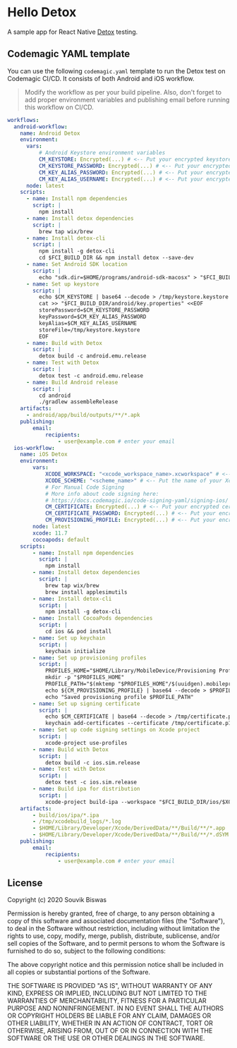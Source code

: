 # Hello Detox

A sample app for React Native [Detox](https://github.com/wix/Detox) testing.

## Codemagic YAML template

You can use the following `codemagic.yaml` template to run the Detox test on Codemagic CI/CD. It consists of both Android and iOS workflow.

> Modify the workflow as per your build pipeline. Also, don't forget to add proper environment variables and publishing email before running this workflow on CI/CD.

```yaml
workflows:
  android-workflow:
    name: Android Detox
    environment:
      vars:
          # Android Keystore environment variables
          CM_KEYSTORE: Encrypted(...) # <-- Put your encrypted keystore file here
          CM_KEYSTORE_PASSWORD: Encrypted(...) # <-- Put your encrypted keystore password here
          CM_KEY_ALIAS_PASSWORD: Encrypted(...) # <-- Put your encrypted keystore alias password here
          CM_KEY_ALIAS_USERNAME: Encrypted(...) # <-- Put your encrypted keystore alias username here
      node: latest
    scripts:
      - name: Install npm dependencies
        script: |
          npm install
      - name: Install detox dependencies
        script: |
          brew tap wix/brew
      - name: Install detox-cli
        script: |
          npm install -g detox-cli
          cd $FCI_BUILD_DIR && npm install detox --save-dev
      - name: Set Android SDK location
        script: |
          echo "sdk.dir=$HOME/programs/android-sdk-macosx" > "$FCI_BUILD_DIR/android/local.properties"
      - name: Set up keystore
        script: |
          echo $CM_KEYSTORE | base64 --decode > /tmp/keystore.keystore
          cat >> "$FCI_BUILD_DIR/android/key.properties" <<EOF
          storePassword=$CM_KEYSTORE_PASSWORD
          keyPassword=$CM_KEY_ALIAS_PASSWORD
          keyAlias=$CM_KEY_ALIAS_USERNAME
          storeFile=/tmp/keystore.keystore
          EOF
      - name: Build with Detox
        script: |
          detox build -c android.emu.release
      - name: Test with Detox
        script: |
          detox test -c android.emu.release
      - name: Build Android release
        script: |
          cd android
          ./gradlew assembleRelease
    artifacts:
      - android/app/build/outputs/**/*.apk
    publishing:
        email:
            recipients:
                - user@example.com # enter your email
  ios-workflow:
    name: iOS Detox
    environment:
        vars:
            XCODE_WORKSPACE: "<xcode_workspace_name>.xcworkspace" # <-- Put the name of your Xcode workspace here
            XCODE_SCHEME: "<scheme_name>" # <-- Put the name of your Xcode scheme here
            # For Manual Code Signing
            # More info about code signing here:
            # https://docs.codemagic.io/code-signing-yaml/signing-ios/
            CM_CERTIFICATE: Encrypted(...) # <-- Put your encrypted certificate here
            CM_CERTIFICATE_PASSWORD: Encrypted(...) # <-- Put your encrypted certificate password here
            CM_PROVISIONING_PROFILE: Encrypted(...) # <-- Put your encrypted provisioning profile here
        node: latest
        xcode: 11.7
        cocoapods: default        
    scripts:
        - name: Install npm dependencies
          script: |
            npm install
        - name: Install detox dependencies
          script: |
            brew tap wix/brew
            brew install applesimutils
        - name: Install detox-cli
          script: |
            npm install -g detox-cli
        - name: Install CocoaPods dependencies
          script: |
            cd ios && pod install
        - name: Set up keychain
          script: |
            keychain initialize
        - name: Set up provisioning profiles
          script: |
            PROFILES_HOME="$HOME/Library/MobileDevice/Provisioning Profiles"
            mkdir -p "$PROFILES_HOME"
            PROFILE_PATH="$(mktemp "$PROFILES_HOME"/$(uuidgen).mobileprovision)"
            echo ${CM_PROVISIONING_PROFILE} | base64 --decode > $PROFILE_PATH
            echo "Saved provisioning profile $PROFILE_PATH"
        - name: Set up signing certificate
          script: |
            echo $CM_CERTIFICATE | base64 --decode > /tmp/certificate.p12
            keychain add-certificates --certificate /tmp/certificate.p12 --certificate-password $CM_CERTIFICATE_PASSWORD
        - name: Set up code signing settings on Xcode project
          script: |
            xcode-project use-profiles
        - name: Build with Detox
          script: |
            detox build -c ios.sim.release
        - name: Test with Detox
          script: |
            detox test -c ios.sim.release
        - name: Build ipa for distribution
          script: |
            xcode-project build-ipa --workspace "$FCI_BUILD_DIR/ios/$XCODE_WORKSPACE" --scheme "$XCODE_SCHEME"
    artifacts:
        - build/ios/ipa/*.ipa
        - /tmp/xcodebuild_logs/*.log
        - $HOME/Library/Developer/Xcode/DerivedData/**/Build/**/*.app
        - $HOME/Library/Developer/Xcode/DerivedData/**/Build/**/*.dSYM 
    publishing:
        email:
            recipients:
                - user@example.com # enter your email
```

## License

Copyright (c) 2020 Souvik Biswas

Permission is hereby granted, free of charge, to any person obtaining a copy
of this software and associated documentation files (the "Software"), to deal
in the Software without restriction, including without limitation the rights
to use, copy, modify, merge, publish, distribute, sublicense, and/or sell
copies of the Software, and to permit persons to whom the Software is
furnished to do so, subject to the following conditions:

The above copyright notice and this permission notice shall be included in all
copies or substantial portions of the Software.

THE SOFTWARE IS PROVIDED "AS IS", WITHOUT WARRANTY OF ANY KIND, EXPRESS OR
IMPLIED, INCLUDING BUT NOT LIMITED TO THE WARRANTIES OF MERCHANTABILITY,
FITNESS FOR A PARTICULAR PURPOSE AND NONINFRINGEMENT. IN NO EVENT SHALL THE
AUTHORS OR COPYRIGHT HOLDERS BE LIABLE FOR ANY CLAIM, DAMAGES OR OTHER
LIABILITY, WHETHER IN AN ACTION OF CONTRACT, TORT OR OTHERWISE, ARISING FROM,
OUT OF OR IN CONNECTION WITH THE SOFTWARE OR THE USE OR OTHER DEALINGS IN THE
SOFTWARE.
